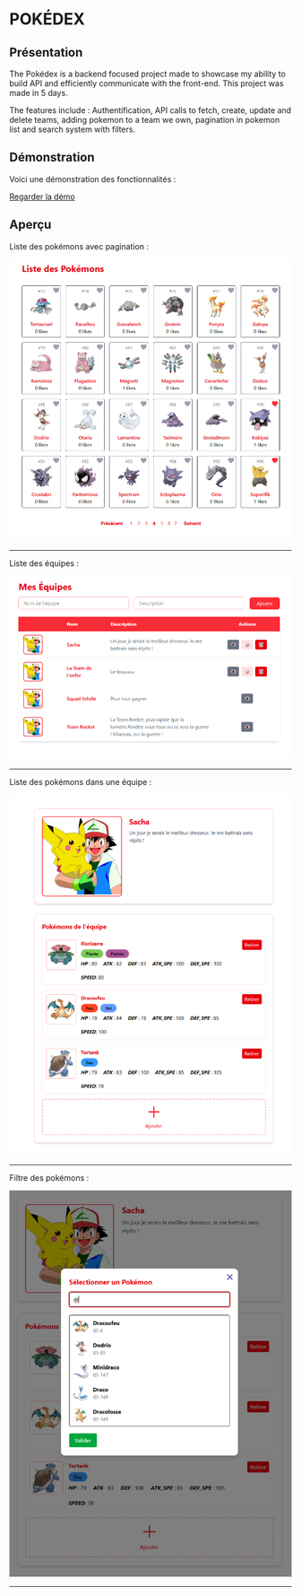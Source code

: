 # POKÉDEX

## Présentation

The Pokédex is a backend focused project made to showcase my ability to build API and efficiently communicate with the front-end. This project was made in 5 days.    

The features include : Authentification, API calls to fetch, create, update and delete teams, adding pokemon to a team we own, pagination in pokemon list and search system with filters.  


## Démonstration

Voici une démonstration des fonctionnalités :

[Regarder la démo](https://www.youtube.com/watch?v=LwrnSHN2m8o)


## Aperçu

Liste des pokémons avec pagination :

![Liste des pokemon](./client/static/pokemon-pagination.png)

---

Liste des équipes :

![Liste des pokemon](./client/static/team-list.png)

---

Liste des pokémons dans une équipe :

![Liste des pokemon](./client/static/team-pokemons.png)

---

Filtre des pokémons :

![Liste des pokemon](./client/static/pokemon-search.png)

---


